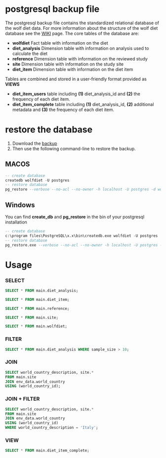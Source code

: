 # postgresql backup file  

The postgresql backup file contains the standardized relational database of the wolf diet data. 
For more information about the structure of the wolf diet database see the [WIKI](https://github.com/andreacorra/WolfDiet/wiki) page. The core tables of the database are: 


  * **wolfdiet** Fact table with information on the diet
  * **diet_analysis** Dimension table with information on analysis used to calculate the diet
  * **reference** Dimension table with information on the reviewed study
  * **site** Dimension table with information on the study site
  * **diet_item** Dimension table with information on the diet item

Tables are combined and stored in a user-friendly format provided as **VIEWS**
  * **diet_item_users** table including **(1)** diet_analysis_id and **(2)** the frequency of each diet item. 
  * **diet_item_complete** table including **(1)** diet_analysis_id, **(2)** additional metadata and **(3)** the frequency of each diet item. 

# restore the database 

1. Download the [backup](https://github.com/andreacorra/wolfdiet/raw/master/data/wolfdiet_psql/wolfdiet_0-2-0.backup) 
2. Then use the following command-line to restore the backup.

## MACOS
``` sql
-- create database
createdb wolfdiet -U postgres
-- restore database 
pg_restore --verbose --no-acl --no-owner -h localhost -U postgres -d wolfdiet ~/Downloads/wolfdiet_0-2-0.backup
``` 

## Windows
You can find **create_db** and **pg_restore** in the bin of your postgresql installation
``` sql
-- create database
c:\program files\PostgreSQL\x.x\bin\createdb.exe wolfdiet -U postgres
-- restore database 
pg_restore.exe --verbose --no-acl --no-owner -h localhost -U postgres -d wolfdiet ~/Downloads/wolfdiet_0-2-0.backup
``` 

# Usage


### SELECT 
``` sql
SELECT * FROM main.diet_analysis;

SELECT * FROM main.diet_item;

SELECT * FROM main.reference;

SELECT * FROM main.site;

SELECT * FROM main.wolfdiet;
``` 

### FILTER 
``` sql
SELECT * FROM main.diet_analysis WHERE sample_size > 10;
``` 

### JOIN 
``` sql
SELECT world_country_description, site.* 
FROM main.site 
JOIN env_data.world_country 
USING (world_country_id);
``` 

### JOIN + FILTER 
``` sql
SELECT world_country_description, site.* 
FROM main.site 
JOIN env_data.world_country 
USING (world_country_id)
WHERE world_country_description = 'Italy';
```

### VIEW 
``` sql
SELECT * FROM main.diet_item_complete;
``` 
